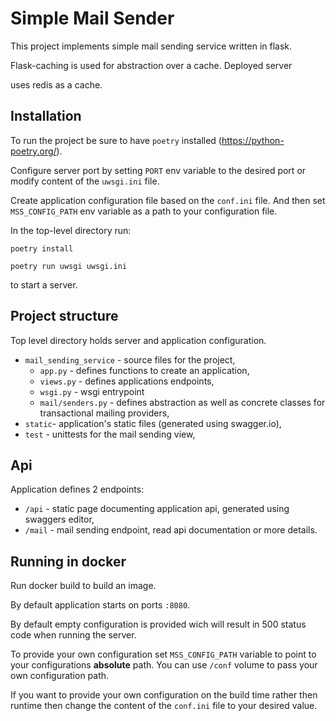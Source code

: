 # Simple Mail Sender

This project implements simple mail sending service written in flask.

Flask-caching is used for abstraction over a cache. Deployed server

uses redis as a cache.

## Installation

To run the project be sure to have `poetry` installed (https://python-poetry.org/).

Configure server port by setting `PORT` env variable to the desired port or modify content of the `uwsgi.ini` file.

Create application configuration file based on the `conf.ini` file. And then set `MSS_CONFIG_PATH` env variable as a path to your configuration file.

In the top-level directory run:

`poetry install`

`poetry run uwsgi uwsgi.ini`

to start a server.

## Project structure

Top level directory holds server and application configuration.

* `mail_sending_service` - source files for the project,
  * `app.py` - defines functions to create an application,
  * `views.py` - defines applications endpoints,
  * `wsgi.py` - wsgi entrypoint
  * `mail/senders.py` - defines abstraction as well as concrete classes for transactional mailing providers,
* `static`- application's static files (generated using swagger.io),
* `test` - unittests for the mail sending view,

## Api

Application defines 2 endpoints:

* `/api` - static page documenting application api, generated using swaggers editor,
* `/mail` - mail sending endpoint, read api documentation or more details.

## Running in docker

Run docker build to build an image.

By default application starts on ports `:8080`.

By default empty configuration is provided wich will result in 500 status code when running the server.

To provide your own configuration set `MSS_CONFIG_PATH` variable to point to your configurations **absolute** path. You can use `/conf` volume to pass your own configuration path.

If you want to provide your own configuration on the build time rather then runtime then change the content of the `conf.ini` file to your desired value.
